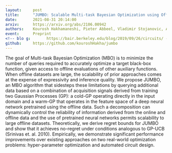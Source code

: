 ```yaml
---
layout:     post
title:      "JUMBO: Scalable Multi-task Bayesian Optimization using Offline Data"
date:       2021-08-31 20:14:00
arxiv:      https://arxiv.org/abs/2106.00942
authors:    Kourosh Hakhamaneshi, Pieter Abbeel, Vladimir Stojanovic, Aditya Grover
event:      Preprint
<!-- blo g:       https://bair.berkeley.edu/blog/2019/09/26/circuits/ -->
github:     https://github.com/kouroshHakha/jumbo
---
```

The goal of Multi-task Bayesian Optimization (MBO) is to minimize the number of queries required to accurately optimize a target black-box function, given access to offline evaluations of other auxiliary functions. When offline datasets are large, the scalability of prior approaches comes at the expense of expressivity and inference quality. We propose JUMBO, an MBO algorithm that sidesteps these limitations by querying additional data based on a combination of acquisition signals derived from training two Gaussian Processes (GP): a cold-GP operating directly in the input domain and a warm-GP that operates in the feature space of a deep neural network pretrained using the offline data. Such a decomposition can dynamically control the reliability of information derived from the online and offline data and the use of pretrained neural networks permits scalability to large offline datasets. Theoretically, we derive regret bounds for JUMBO and show that it achieves no-regret under conditions analogous to GP-UCB (Srinivas et. al. 2010). Empirically, we demonstrate significant performance improvements over existing approaches on two real-world optimization problems: hyper-parameter optimization and automated circuit design.